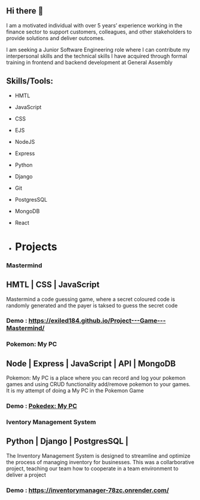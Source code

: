 ## Hi there 👋

I am a motivated individual with over 5 years’ experience working in the finance sector to support customers, colleagues, and other stakeholders to provide solutions and deliver outcomes.

I am seeking a Junior Software Engineering role where I can contribute my interpersonal skills and the technical skills I have acquired through formal training in frontend and backend development at General Assembly

## Skills/Tools:

- HMTL
- JavaScript
- CSS
- EJS
- NodeJS
- Express
- Python
- Django
- Git
- PostgresSQL
- MongoDB
- React

- # Projects

### Mastermind

## HMTL | CSS | JavaScript

Mastermind a code guessing game, where a secret coloured code is randomly generated and the payer is taksed to guess the secret code

### Demo : https://exiled184.github.io/Project---Game---Mastermind/


### Pokemon: My PC

## Node | Express | JavaScript | API | MongoDB

Pokemon: My PC is a place where you can record and log your pokemon games and using CRUD functionality add/remove pokemon to your games.
It is my attempt of doing a My PC in the Pokemon Game


### Demo : [Pokedex: My PC](https://pokedex-57b6.onrender.com/)


### Iventory Management System

## Python | Django | PostgresSQL |

The Inventory Management System is designed to streamline and optimize the process of managing inventory for businesses. 
This was a collarborative project, teaching our team how to cooperate in a team environment to deliver a project

### Demo : https://inventorymanager-78zc.onrender.com/

